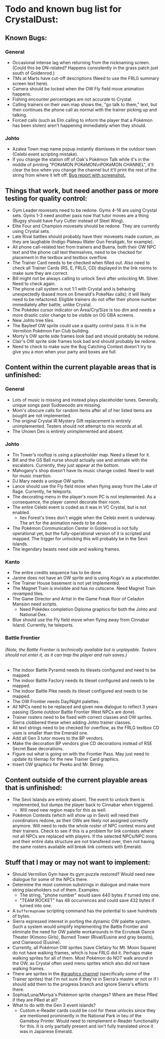 # Todo and known bug list for CrystalDust:

## Known Bugs:
### General
* Occasional intense lag when returning from the nicknaming screen. (Could this be DN-related? Happens consistently in the grass patch just south of Goldenrod.)
* TMs at Marts have cut-off descriptions (Need to use the FRLG summary screen text here).
* Camera should be locked when the OW Fly field move animation happens.
* Fishing encounter percentages are not accurate to Crystal.
* Calling trainers on their own map shows the, "go talk to them," text, but then continues the phone call as normal with the trainer picking up and talking.
* Forced calls (such as Elm calling to inform the player that a Pokémon has been stolen) aren't happening immediately when they should.

### Johto
* Azalea Town map name popup instantly dismisses in the outdoor town (Celebi event scripting mistake).
* If you change the station off of Oak's Pokémon Talk while it's in the middle of printing "POKéMON POKéMON\nPOKéMON CHANNEL", it'll clear the box when you change the channel but it'll print the rest of the string from where it left off. [Bug report with screenshot.](https://discord.com/channels/237788642238660610/789393113315409951/953906750988361788)

## Things that work, but need another pass or more testing for quality control:
* Gym Leader movesets need to be redone. Gyms 4-16 are using Crystal sets. Gyms 1-3 need another pass now that tutor moves are a thing (Bugsy should have Fury Cutter instead of Steel Wing).
* Elite Four and Champion movesets should be redone. They are currently using Crystal sets.
* Late Rival battles should probably have their movesets made custom, as they are laughable (Indigo Plateau Water Gun Feraligatr, for example).
* All phone call-related text from trainers and Buena, both their OW NPC text and the phone call text themselves, need to be checked for placement in the textbox and textbox overflow.
* The Trainer Card needs to be checked when filled out. Also need to check all Trainer Cards (RS, E, FRLG, CD) displayed in the link rooms to make sure they are correct.
* Bill might not be always calling to unlock Sevii after unlocking Mt. Silver. Need to check again.
* The phone call system is not 1:1 with Crystal and is behaving unexpectedly (based more on Emerald's PokeNav calls); it will likely need to be refactored. Eligible trainers do not offer their phone number immediately after battle, unlike Crystal.
* The Pokédex cursor indicator on Area/Cry/Size is too dim and needs a more drastic color change to be visible on OG GBA screens.
* New Johto tree tiles.
* The Bayleef OW sprite could use a quality control pass. It is in the Vermilion Pokémon Fan Club building.
* Morty's OW sprite side frames look bad and should probably be redone.
* Clair's OW sprite side frames look bad and should probably be redone.
* Need to check to make sure the Bug Catching Contest doesn't try to give you a mon when your party and boxes are full.

## Content within the current playable areas that is unfinished:
### General
* Lots of music is missing and instead plays placeholder tunes. Generally, unique songs past Sudowoodo are missing.
* Mom's obscure calls for random items after all of her listed items are bought are not implemented.
* The original Crystal IR Mystery Gift replacement is entirely unimplemented. Testers should not attempt to mix records at all.
* The Unown Dex is entirely unimplemented and absent.

### Johto
* Tin Tower's rooftop is using a placeholder map. Need a tileset for it.
* Bill and the GS Ball nurse should actually use and animate with the escalators. Currently, they just appear at the bottom.
* Mahogany's shop doesn't have its music change coded. Need to wait for music insertion.
* DJ Mary needs a unique OW sprite.
* Lance should use the Fly field move when flying away from the Lake of Rage. Currently, he teleports.
* The decorating menu in the player's room PC is not implemented. As a consequence, the player cannot decorate their room.
* The entire Celebi event is coded as it was in VC Crystal, but is not enabled.
  * Ilex Forest's trees don't wiggle when the Celebi event is underway. The art for the animation needs to be done.
* The Pokémon Communication Center in Goldenrod is not fully operational yet, but the fully-operational version of it is scripted and mapped. The trigger for unlocking this will probably be in the Sevii Islands.
* The legendary beasts need side and walking frames.

### Kanto
* The entire credits sequence has to be done.
* Janine does not have an OW sprite and is using Koga's as a placeholder.
* The Trainer House basement is not yet implemented.
* The Magnet Train is invisible and has no cutscene. Need Magnet Train revamped tiles.
* The Game Director and Artist in the Game Freak floor of Celadon Mansion need scripts.
   * Need Pokédex completion Diploma graphics for both the Johto and National Dex.
* Blue should use the Fly field move when flying away from Cinnabar Island. Currently, he teleports.

### Battle Frontier
###### *(Note, the Battle Frontier is technically available but is unplayable. Testers should not enter it, as it can trap the player and ruin saves.)*
* The indoor Battle Pyramid needs its tilesets configured and need to be mapped.
* The indoor Battle Factory needs its tileset configured and needs to be mapped.
* The indoor Battle Pike needs its tileset configured and needs to be mapped.
* The OW Frontier needs Day/Night palettes.
* All NPCs need to be replaced and given new dialogue to reflect 3 years passing (Some outdoor Battle Frontier West NPCs are done).
* Trainer rosters need to be fixed with correct classes and OW sprites. Sierra clobbered these when adding Johto trainer classes.
* All text strings need to be checked for overflow, as the FRLG textbox CD uses is smaller than the Emerald one.
* Add all Gen 3 tutor moves to the BP vendors.
* Make the decoration BP vendors give CD decorations instead of RSE Secret Base decorations.
* Figure out what is going on with the Frontier Pass. May just need to update its tilemap for the new Trainer Card graphics.
* Insert OW graphics for Peeko and Mr. Briney.

## Content outside of the current playable areas that is unfinished:
* The Sevii Islands are entirely absent. The event to unlock them is implemented, but dumps the player back to Cinnabar when triggered.
  * Will need new region maps for this as well.
* Pokémon Contests (which will show up in Sevii) will need their coordinators redone, as their OWs are likely not assigned correctly anymore. Will need to redo the whole roster of NPC contest mons and their trainers. Check to see if this is a problem for link contests where not all NPCs are replaced with players. If the selected NPCs/NPC mons and their entire data structure are not transfered over, then not having the same rosters available will break link contests with Emerald.

## Stuff that I may or may not want to implement:
* Should Vermilion Gym have its gym puzzle restored? Would need new dialogue for some of the NPCs there.
* Determine the most common substrings in dialogue and make more string placeholders out of them. Examples:
  * The string, "phone number" would save 440 bytes if turned into one.
  * "TEAM ROCKET" has 48 occurrences and could save 432 bytes if turned into one.
* A `buffermapname` scripting command has the potential to save hundreds of bytes.
* Sierra expressed interest in porting the dynamic OW palette system. Such a system would simplify implementing the Battle Frontier and eliminate the need for OW palette workarounds in the Ecruteak Dance Theater (Kimono Girls), Burned Tower (Rival/Eusine and gray beasts), and Cianwood (Eusine).
* Currently, all Pokémon OW sprites (save Clefairy for Mt. Moon Square) do not have walking frames, which is how FRLG did it. Perhaps make walking sprites for all of them. Most Pokémon do NOT walk around in the OW, as Crystal often used menu sprites which also did not have walking frames.
* There are sprites in the [#graphics channel](https://discord.com/channels/237788642238660610/671823652341284865) (specifically some of the Trainer sprites) that I'm not sure if they're in Sierra's master or not or if I should add them to the progress branch and ignore Sierra's efforts there.
* Sophia/Luna/Moriya's Pokémon sprite changes? Where are these PRed if they are PRed at all?
* What to do with the Gen 3 event islands?
  * Custom e-Reader cards could be cool for these unlocks since they are mentioned prominently in the National Park in lieu of the Gameboy Printer. Would need to reimplement e-Reader functionality for this. It is only partially present and isn't fully translated since it was in Japanese Emerald.

&nbsp;

&nbsp;

&nbsp;

&nbsp;
&nbsp;
&nbsp;
&nbsp;
&nbsp;
